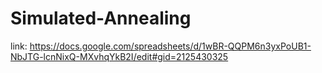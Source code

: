 # Simulated-Annealing
link: https://docs.google.com/spreadsheets/d/1wBR-QQPM6n3yxPoUB1-NbJTG-lcnNixQ-MXvhqYkB2I/edit#gid=2125430325
